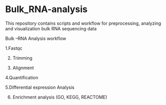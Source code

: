 # Bulk_RNA-analysis
This repository contains scripts and workflow for preprocessing, analyzing and visualization bulk RNA sequencing data

Bulk –RNA Analysis workflow 

1.Fastqc 

2. Trimming 

3. Alignment 

4.Quantification 

5.Differential expression Analysis 

6. Enrichment analysis (GO, KEGG, REACTOME) 
